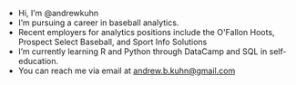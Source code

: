 - Hi, I’m @andrewkuhn
- I’m pursuing a career in baseball analytics.
- Recent employers for analytics positions include the O'Fallon Hoots, Prospect Select Baseball, and Sport Info Solutions
- I’m currently learning R and Python through DataCamp and SQL in self-education.
- You can reach me via email at andrew.b.kuhn@gmail.com


<!---
andrewkuhn/andrewkuhn is a ✨ special ✨ repository because its `README.md` (this file) appears on your GitHub profile.
You can click the Preview link to take a look at your changes.
--->
